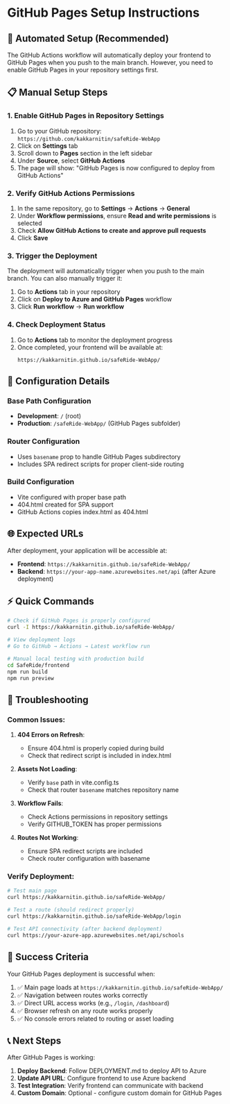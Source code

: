 # GitHub Pages Setup Instructions

## 🚀 Automated Setup (Recommended)

The GitHub Actions workflow will automatically deploy your frontend to GitHub Pages when you push to the main branch. However, you need to enable GitHub Pages in your repository settings first.

## 📋 Manual Setup Steps

### 1. Enable GitHub Pages in Repository Settings

1. Go to your GitHub repository: `https://github.com/kakkarnitin/safeRide-WebApp`
2. Click on **Settings** tab
3. Scroll down to **Pages** section in the left sidebar
4. Under **Source**, select **GitHub Actions**
5. The page will show: "GitHub Pages is now configured to deploy from GitHub Actions"

### 2. Verify GitHub Actions Permissions

1. In the same repository, go to **Settings** → **Actions** → **General**
2. Under **Workflow permissions**, ensure **Read and write permissions** is selected
3. Check **Allow GitHub Actions to create and approve pull requests**
4. Click **Save**

### 3. Trigger the Deployment

The deployment will automatically trigger when you push to the main branch. You can also manually trigger it:

1. Go to **Actions** tab in your repository
2. Click on **Deploy to Azure and GitHub Pages** workflow
3. Click **Run workflow** → **Run workflow**

### 4. Check Deployment Status

1. Go to **Actions** tab to monitor the deployment progress
2. Once completed, your frontend will be available at:
   ```
   https://kakkarnitin.github.io/safeRide-WebApp/
   ```

## 🔧 Configuration Details

### Base Path Configuration
- **Development**: `/` (root)
- **Production**: `/safeRide-WebApp/` (GitHub Pages subfolder)

### Router Configuration
- Uses `basename` prop to handle GitHub Pages subdirectory
- Includes SPA redirect scripts for proper client-side routing

### Build Configuration
- Vite configured with proper base path
- 404.html created for SPA support
- GitHub Actions copies index.html as 404.html

## 🌐 Expected URLs

After deployment, your application will be accessible at:

- **Frontend**: `https://kakkarnitin.github.io/safeRide-WebApp/`
- **Backend**: `https://your-app-name.azurewebsites.net/api` (after Azure deployment)

## ⚡ Quick Commands

```bash
# Check if GitHub Pages is properly configured
curl -I https://kakkarnitin.github.io/safeRide-WebApp/

# View deployment logs
# Go to GitHub → Actions → Latest workflow run

# Manual local testing with production build
cd SafeRide/frontend
npm run build
npm run preview
```

## 🐛 Troubleshooting

### Common Issues:

1. **404 Errors on Refresh**:
   - Ensure 404.html is properly copied during build
   - Check that redirect script is included in index.html

2. **Assets Not Loading**:
   - Verify `base` path in vite.config.ts
   - Check that router `basename` matches repository name

3. **Workflow Fails**:
   - Check Actions permissions in repository settings
   - Verify GITHUB_TOKEN has proper permissions

4. **Routes Not Working**:
   - Ensure SPA redirect scripts are included
   - Check router configuration with basename

### Verify Deployment:

```bash
# Test main page
curl https://kakkarnitin.github.io/safeRide-WebApp/

# Test a route (should redirect properly)
curl https://kakkarnitin.github.io/safeRide-WebApp/login

# Test API connectivity (after backend deployment)
curl https://your-azure-app.azurewebsites.net/api/schools
```

## 🎉 Success Criteria

Your GitHub Pages deployment is successful when:

1. ✅ Main page loads at `https://kakkarnitin.github.io/safeRide-WebApp/`
2. ✅ Navigation between routes works correctly
3. ✅ Direct URL access works (e.g., `/login`, `/dashboard`)
4. ✅ Browser refresh on any route works properly
5. ✅ No console errors related to routing or asset loading

## 📞 Next Steps

After GitHub Pages is working:

1. **Deploy Backend**: Follow DEPLOYMENT.md to deploy API to Azure
2. **Update API URL**: Configure frontend to use Azure backend
3. **Test Integration**: Verify frontend can communicate with backend
4. **Custom Domain**: Optional - configure custom domain for GitHub Pages
